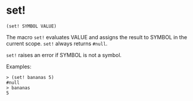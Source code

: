# set!

`(set! SYMBOL VALUE)`

The macro `set!` evaluates VALUE and assigns the result to SYMBOL in
the current scope. `set!` always returns `#null`.

`set!` raises an error if SYMBOL is not a symbol.

Examples:

    > (set! bananas 5)
    #null
    > bananas
    5
